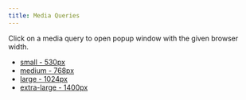 ```yaml
---
title: Media Queries
---
```


Click on a media query to open popup window with the given browser width.

<ul>
  <li><a class="media-query" href="#" data-width="530">small - 530px</a></li>
  <li><a class="media-query" href="#" data-width="768">medium - 768px</a></li>
  <li><a class="media-query" href="#" data-width="1024">large - 1024px</a></li>
  <li><a class="media-query" href="#" data-width="1400">extra-large - 1400px</a></li>
</ul>
